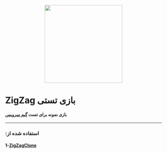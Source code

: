 <p align="center">
  <img width="250" height="250" src="http://uupload.ir/files/p656_ico.jpeg">
</p>



#  ZigZag بازی تستی

####   بازی نمونه برای تست [ گیم سرویس](https://github.com/firoozehcorporation/GameService-Android-Unity-SDK) 

---

### :استفاده شده از 
#### 1-[ZigZagClone](https://github.com/coderDarren/ZigZagClone)

